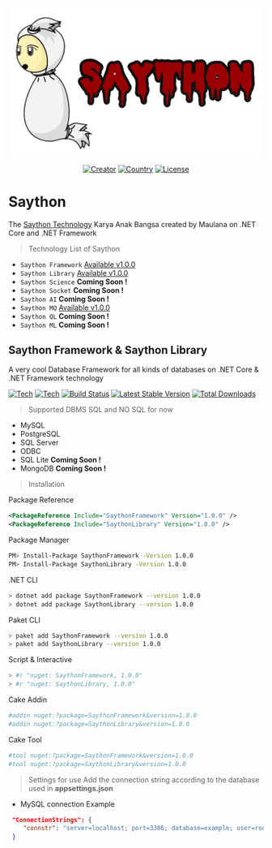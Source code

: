 ![GitHub Logo](/logo.png)
<p align="center">
<a href="https://www.nuget.org/packages/SaythonMQ"><img src="https://img.shields.io/badge/creator-%40thisismaulanaa-blueviolet" alt="Creator"></a>
<a href="https://www.nuget.org/packages/SaythonMQ"><img src="https://img.shields.io/badge/made-indonesia-important" alt="Country"></a>
<a href="https://www.nuget.org/packages/SaythonMQ"><img src="https://img.shields.io/badge/licence-MIT-yellowgreen" alt="License"></a>
</p>

# Saython
The [Saython Technology](https://github.com/maurana/Saython) Karya Anak Bangsa created by Maulana on .NET Core and .NET Framework
> Technology List of Saython
* `Saython Framework` [Available v1.0.0](https://www.nuget.org/packages/SaythonFramework)
* `Saython Library`   [Available v1.0.0](https://www.nuget.org/packages/SaythonLibrary)
* `Saython Science`   **Coming Soon !** 
* `Saython Socket`    **Coming Soon !** 
* `Saython AI`        **Coming Soon !** 
* `Saython MQ`        [Available v1.0.0](https://www.nuget.org/packages/SaythonMQ)
* `Saython QL`        **Coming Soon !** 
* `Saython ML`        **Coming Soon !** 



## Saython Framework & Saython Library
A very cool Database Framework for all kinds of databases on .NET Core & .NET Framework technology
<p align="left">
<a href="https://www.nuget.org/packages/SaythonMQ"><img src="https://img.shields.io/badge/netcore-v3.1.0-brightgreen" alt="Tech"></a>
<a href="https://www.nuget.org/packages/SaythonMQ"><img src="https://img.shields.io/badge/netframework-v4.6.0-blueviolet" alt="Tech"></a>
<a href="https://www.nuget.org/packages/SaythonMQ"><img src="https://www.fuget.org/packages/SaythonMQ/badge.svg" alt="Build Status"></a>
<a href="https://www.nuget.org/packages/SaythonMQ"><img src="https://img.shields.io/nuget/v/SaythonMQ" alt="Latest Stable Version"></a>
<a href="https://www.nuget.org/packages/SaythonMQ"><img src="https://img.shields.io/nuget/dt/SaythonMQ?color=red&style=flat-square" alt="Total Downloads"></a>
</p>

> Supported DBMS SQL and NO SQL for now
- MySQL
- PostgreSQL
- SQL Server
- ODBC
- SQL Lite **Coming Soon !**
- MongoDB **Coming Soon !**

> Installation

Package Reference
```xml
<PackageReference Include="SaythonFramework" Version="1.0.0" />
<PackageReference Include="SaythonLibrary" Version="1.0.0" />
```
Package Manager
```bash
PM> Install-Package SaythonFramework -Version 1.0.0
PM> Install-Package SaythonLibrary -Version 1.0.0
```
.NET CLI
```bash
> dotnet add package SaythonFramework --version 1.0.0
> dotnet add package SaythonLibrary --version 1.0.0
```
Paket CLI
```bash
> paket add SaythonFramework --version 1.0.0
> paket add SaythonLibrary --version 1.0.0
```
Script & Interactive
```bash
> #r "nuget: SaythonFramework, 1.0.0"
> #r "nuget: SaythonLibrary, 1.0.0"
```
Cake Addin
```bash
#addin nuget:?package=SaythonFramework&version=1.0.0
#addin nuget:?package=SaythonLibrary&version=1.0.0
```
Cake Tool
```bash
#tool nuget:?package=SaythonFramework&version=1.0.0
#tool nuget:?package=SaythonLibrary&version=1.0.0
``` 
> Settings for use
Add the connection string according to the database used in **appsettings.json**

- MySQL connection Example
```json
 "ConnectionStrings": {
    "connstr": "server=localhost; port=3306; database=example; user=root; password=password"
 } 
```
